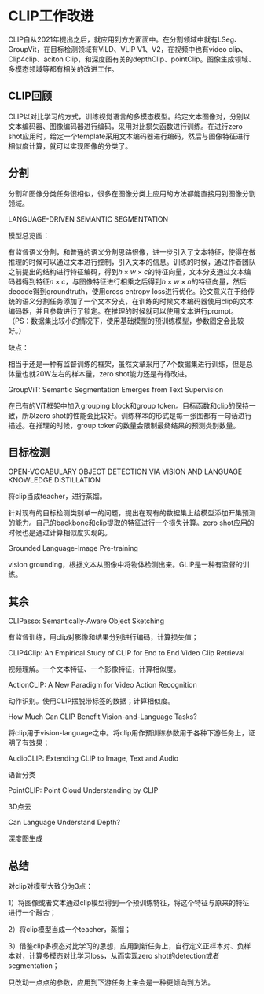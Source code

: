 # CLIP工作改进

<!-- omit in toc -->

CLIP自从2021年提出之后，就应用到方方面面中。在分割领域中就有LSeg、GroupVit，在目标检测领域有ViLD、VLIP V1、V2，在视频中也有video clip、Clip4clip、aciton Clip，和深度图有关的depthClip、pointClip。图像生成领域、多模态领域等都有相关的改进工作。

## CLIP回顾

CLIP以对比学习的方式，训练视觉语言的多模态模型。给定文本图像对，分别以文本编码器、图像编码器进行编码，采用对比损失函数进行训练。在进行zero shot应用时，给定一个template采用文本编码器进行编码，然后与图像特征进行相似度计算，就可以实现图像的分类了。

## 分割

分割和图像分类任务很相似，很多在图像分类上应用的方法都能直接用到图像分割领域。

LANGUAGE-DRIVEN SEMANTIC SEGMENTATION

模型总览图：

有监督语义分割，和普通的语义分割思路很像，进一步引入了文本特征，使得在做推理的时候可以通过文本进行控制，引入文本的信息。训练的时候，通过作者团队之前提出的结构进行特征编码，得到$h \times w \times c$的特征向量，文本分支通过文本编码器得到特征$n \times c$，与图像特征进行相乘之后得到$h \times w \times n$的特征向量，然后decode得到groundtruth，使用cross entropy loss进行优化。论文意义在于给传统的语义分割任务添加了一个文本分支，在训练的时候文本编码器使用clip的文本编码器，并且参数进行了锁定。在推理的时候就可以使用文本进行prompt。
（PS：数据集比较小的情况下，使用基础模型的预训练模型，参数固定会比较好。）

缺点：

相当于还是一种有监督训练的框架，虽然文章采用了7个数据集进行训练，但是总体量也就20W左右的样本量，zero shot能力还是有待改进。

GroupViT: Semantic Segmentation Emerges from Text Supervision

在已有的ViT框架中加入grouping block和group token。目标函数和clip的保持一致，所以zero shot的性能会比较好。训练样本的形式是每一张图都有一句话进行描述。在推理的时候，group token的数量会限制最终结果的预测类别数量。

## 目标检测

OPEN-VOCABULARY OBJECT DETECTION VIA VISION AND LANGUAGE KNOWLEDGE DISTILLATION

将clip当成teacher，进行蒸馏。

针对现有的目标检测类别单一的问题，提出在现有的数据集上给模型添加开集预测的能力。自己的backbone和clip提取的特征进行一个损失计算。zero shot应用的时候也是通过计算相似度实现的。

Grounded Language-Image Pre-training

vision grounding，根据文本从图像中将物体检测出来。GLIP是一种有监督的训练。

## 其余

CLIPasso: Semantically-Aware Object Sketching

有监督训练，用clip对影像和结果分别进行编码，计算损失值；

CLIP4Clip: An Empirical Study of CLIP for End to End Video Clip Retrieval

视频理解。一个文本特征、一个影像特征，计算相似度。

ActionCLIP: A New Paradigm for Video Action Recognition

动作识别。使用CLIP摆脱带标签的数据；计算相似度。

How Much Can CLIP Benefit Vision-and-Language Tasks?

将clip用于vision-language之中。将clip用作预训练参数用于各种下游任务上，证明了有效果；

AudioCLIP: Extending CLIP to Image, Text and Audio

语音分类

PointCLIP: Point Cloud Understanding by CLIP

3D点云

Can Language Understand Depth?

深度图生成

## 总结

对clip对模型大致分为3点：

1）将图像或者文本通过clip模型得到一个预训练特征，将这个特征与原来的特征进行一个融合；

2）将clip模型当成一个teacher，蒸馏；

3）借鉴clip多模态对比学习的思想，应用到新任务上，自行定义正样本对、负样本对，计算多模态对比学习loss，从而实现zero shot的detection或者segmentation；

只改动一点点的参数，应用到下游任务上来会是一种更倾向到方法。
